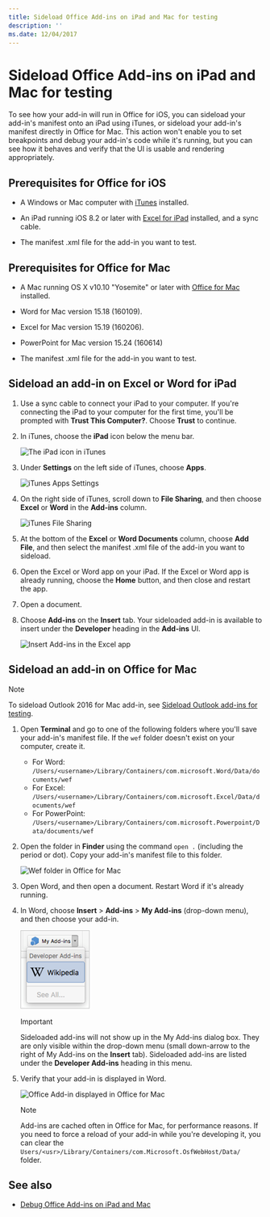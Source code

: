 ```yaml
---
title: Sideload Office Add-ins on iPad and Mac for testing
description: ''
ms.date: 12/04/2017
---
```


# Sideload Office Add-ins on iPad and Mac for testing

To see how your add-in will run in Office for iOS, you can sideload your add-in's manifest onto an iPad using iTunes, or sideload your add-in's manifest directly in Office for Mac. This action won't enable you to set breakpoints and debug your add-in's code while it's running, but you can see how it behaves and verify that the UI is usable and rendering appropriately. 

## Prerequisites for Office for iOS

- A Windows or Mac computer with [iTunes](http://www.apple.com/itunes/download/) installed.
    
- An iPad running iOS 8.2 or later with [Excel for iPad](https://itunes.apple.com/us/app/microsoft-excel/id586683407?mt=8) installed, and a sync cable.
    
- The manifest .xml file for the add-in you want to test.
    

## Prerequisites for Office for Mac

- A Mac running OS X v10.10 "Yosemite" or later with [Office for Mac](https://products.office.com/en-us/buy/compare-microsoft-office-products?tab=omac) installed.
    
- Word for Mac version 15.18 (160109).
   
- Excel for Mac version 15.19 (160206).

- PowerPoint for Mac version 15.24 (160614)
    
- The manifest .xml file for the add-in you want to test.
    

## Sideload an add-in on Excel or Word for iPad

1. Use a sync cable to connect your iPad to your computer. If you're connecting the iPad to your computer for the first time, you'll be prompted with  **Trust This Computer?**. Choose **Trust** to continue.

2. In iTunes, choose the  **iPad** icon below the menu bar.
    
    ![The iPad icon in iTunes](../images/ipad.png)

3. Under  **Settings** on the left side of iTunes, choose **Apps**.
    
    ![iTunes Apps Settings](../images/file-settings-apps.png)

4. On the right side of iTunes, scroll down to  **File Sharing**, and then choose  **Excel** or **Word** in the **Add-ins** column.
    
    ![iTunes File Sharing](../images/file-sharing.png)

5. At the bottom of the  **Excel** or **Word Documents** column, choose **Add File**, and then select the manifest .xml file of the add-in you want to sideload. 
    
6. Open the Excel or Word app on your iPad. If the Excel or Word app is already running, choose the  **Home** button, and then close and restart the app.
    
7. Open a document.
    
8. Choose  **Add-ins** on the **Insert** tab. Your sideloaded add-in is available to insert under the **Developer** heading in the **Add-ins** UI.
    
    ![Insert Add-ins in the Excel app](../images/excel-insert-add-in.png)


## Sideload an add-in on Office for Mac

> [!NOTE]
> To sideload Outlook 2016 for Mac add-in, see [Sideload Outlook add-ins for testing](https://docs.microsoft.com/en-us/outlook/add-ins/sideload-outlook-add-ins-for-testing).

1. Open  **Terminal** and go to one of the following folders where you'll save your add-in's manifest file. If the `wef` folder doesn't exist on your computer, create it.
    
    - For Word:  `/Users/<username>/Library/Containers/com.microsoft.Word/Data/documents/wef`    
    - For Excel:  `/Users/<username>/Library/Containers/com.microsoft.Excel/Data/documents/wef`
    - For PowerPoint: `/Users/<username>/Library/Containers/com.microsoft.Powerpoint/Data/documents/wef`
    
2. Open the folder in  **Finder** using the command `open .` (including the period or dot). Copy your add-in's manifest file to this folder.
    
    ![Wef folder in Office for Mac](../images/all-my-files.png)

3. Open Word, and then open a document. Restart Word if it's already running.
    
4. In Word, choose  **Insert** > **Add-ins** > **My Add-ins** (drop-down menu), and then choose your add-in.
    
    ![My Add-ins in Office for Mac](../images/my-add-ins-wikipedia.png)

    > [!IMPORTANT]
    > Sideloaded add-ins will not show up in the My Add-ins dialog box. They are only visible within the drop-down menu (small down-arrow to the right of My Add-ins on the **Insert** tab). Sideloaded add-ins are listed under the **Developer Add-ins** heading in this menu. 
    
5. Verify that your add-in is displayed in Word.
    
    ![Office Add-in displayed in Office for Mac](../images/lorem-ipsum-wikipedia.png)
    
    > [!NOTE]
    > Add-ins are cached often in Office for Mac, for performance reasons. If you need to force a reload of your add-in while you're developing it, you can clear the `Users/<usr>/Library/Containers/com.Microsoft.OsfWebHost/Data/` folder. 

## See also

- [Debug Office Add-ins on iPad and Mac](debug-office-add-ins-on-ipad-and-mac.md)
    
